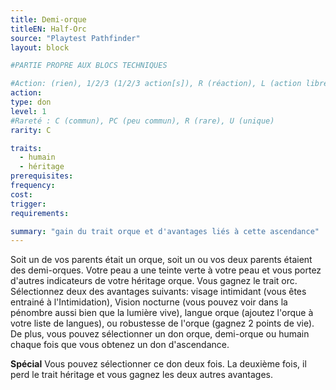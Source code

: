 ```yaml
---
title: Demi-orque
titleEN: Half-Orc
source: "Playtest Pathfinder"
layout: block

#PARTIE PROPRE AUX BLOCS TECHNIQUES

#Action: (rien), 1/2/3 (1/2/3 action[s]), R (réaction), L (action libre)
action: 
type: don
level: 1
#Rareté : C (commun), PC (peu commun), R (rare), U (unique)
rarity: C

traits:
  - humain
  - héritage
prerequisites: 
frequency:
cost:
trigger:
requirements:

summary: "gain du trait orque et d'avantages liés à cette ascendance"
---
```


Soit un de vos parents était un orque, soit un ou vos deux parents étaient des demi-orques. Votre peau a une teinte verte à votre peau et vous portez d'autres indicateurs de votre héritage orque. Vous gagnez le trait orc. Sélectionnez deux des avantages suivants: visage intimidant (vous êtes entrainé à l'Intimidation), Vision nocturne (vous pouvez voir dans la pénombre aussi bien que la lumière vive), langue orque (ajoutez l'orque à votre liste de langues), ou robustesse de l'orque (gagnez 2 points de vie). De plus, vous pouvez sélectionner un don orque, demi-orque ou humain chaque fois que vous obtenez un don d'ascendance.

**Spécial** Vous pouvez sélectionner ce don deux fois. La deuxième fois, il perd le trait héritage et vous gagnez les deux autres avantages.